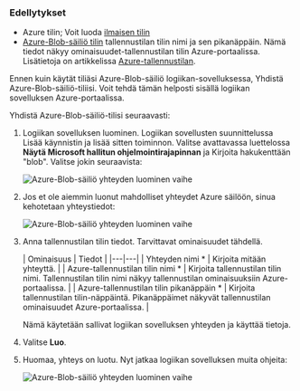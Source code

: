 ### <a name="prerequisites"></a>Edellytykset
- Azure tilin; Voit luoda [ilmaisen tilin](https://azure.microsoft.com/free)
- [Azure-Blob-säiliö tilin](../articles/storage/storage-create-storage-account.md) tallennustilan tilin nimi ja sen pikanäppäin. Nämä tiedot näkyy ominaisuudet-tallennustilan tilin Azure-portaalissa. Lisätietoja on artikkelissa [Azure-tallennustilan](../articles/storage/storage-introduction.md).

Ennen kuin käytät tiliäsi Azure-Blob-säiliö logiikan-sovelluksessa, Yhdistä Azure-Blob-säiliö-tiliisi. Voit tehdä tämän helposti sisällä logiikan sovelluksen Azure-portaalissa.  

Yhdistä Azure-Blob-säiliö-tilisi seuraavasti:  

1. Logiikan sovelluksen luominen. Logiikan sovellusten suunnittelussa Lisää käynnistin ja lisää sitten toiminnon. Valitse avattavassa luettelossa **Näytä Microsoft hallitun ohjelmointirajapinnan** ja Kirjoita hakukenttään "blob". Valitse jokin seuraavista:  

    ![Azure-Blob-säiliö yhteyden luominen vaihe](./media/connectors-create-api-azureblobstorage/azureblobstorage-1.png)  

2. Jos et ole aiemmin luonut mahdolliset yhteydet Azure säilöön, sinua kehotetaan yhteystiedot:   

    ![Azure-Blob-säiliö yhteyden luominen vaihe](./media/connectors-create-api-azureblobstorage/connection-details.png)  

3. Anna tallennustilan tilin tiedot. Tarvittavat ominaisuudet tähdellä.

    | Ominaisuus | Tiedot |
|---|---|
| Yhteyden nimi * | Kirjoita mitään yhteyttä. |
| Azure-tallennustilan tilin nimi * | Kirjoita tallennustilan tilin nimi. Tallennustilan tilin nimi näkyy tallennustilan ominaisuuksiin Azure-portaalissa. |
| Azure-tallennustilan tilin pikanäppäin * | Kirjoita tallennustilan tilin-näppäintä. Pikanäppäimet näkyvät tallennustilan ominaisuudet Azure-portaalissa. |

    Nämä käytetään sallivat logiikan sovelluksen yhteyden ja käyttää tietoja. 

4. Valitse **Luo**.

5. Huomaa, yhteys on luotu. Nyt jatkaa logiikan sovelluksen muita ohjeita: 

    ![Azure-Blob-säiliö yhteyden luominen vaihe](./media/connectors-create-api-azureblobstorage/azureblobstorage-3.png)  
